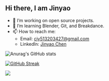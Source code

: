 ## Hi there, I am Jinyao

- 🔭 I’m working on open source projects.
- 🌱 I’m learning Blender, Git, and Breakdance.
- 📫 How to reach me:
     - Email: [cjy513203427@gmail.com](mailto:cjy513203427@gmail.com)
     - LinkedIn: [Jinyao Chen](https://www.linkedin.com/in/jinyao-chen-8b5b29225/)


![Anurag's GitHub stats](https://github-readme-stats.vercel.app/api?username=cjy513203427&show_icons=true&theme=transparent)

[![GitHub Streak](https://github-readme-streak-stats.herokuapp.com/?user=cjy513203427)](https://git.io/streak-stats)

<img class="img" src="https://github-readme-stats.vercel.app/api/top-langs/?username=cjy513203427&theme=radical&layout=compact&hide=jupyter%20notebook" />


